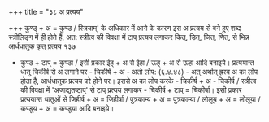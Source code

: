 +++
title = "३८ अ प्रत्यय"

+++
कुण्ड् + अ = कुण्ड / स्त्रियाम्' के अधिकार में आने के कारण इस अ प्रत्यय से बने हुए शब्द स्त्रीलिङ्ग में ही होते हैं, अत: स्त्रीत्व की विवक्षा में टाप् प्रत्यय लगाकर
कित्, डित्, जित्, णित्, से भिन्न आर्धधातुक कृत् प्रत्यय
१३७
- कुण्ड + टाप् = कुण्डा / इसी प्रकार ईह् + अ से ईहा / ऊह् + अ से ऊहा आदि बनाइये।
प्रत्ययान्त धातु चिकीर्ष से अ लगाने पर - चिकीर्ष + अ -
अतो लोप: (६.४.४८) - अत् अर्थात् ह्रस्व अ का लोप होता है, आर्धधातुक प्रत्यय परे होने पर। इससे अ का लोप करके - चिकीर्ष + अ - चिकीर्ष / स्त्रीत्व की विवक्षा में 'अजाद्यतष्टाप्' से टाप् प्रत्यय लगाकर - चिकीर्ष + टाप् = चिकीर्षा।
इसी प्रकार प्रत्ययान्त धातुओं से जिहीर्ष + अ = जिहीर्षा / पुत्रकाम्य + अ = पुत्रकाम्या / लोलूय + अ = लोलूया / कण्डूय + अ = कण्डूया आदि बनाइये।